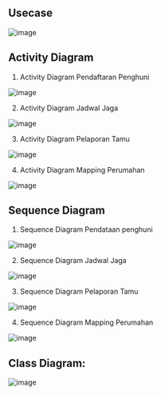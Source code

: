 ## Usecase

![image](https://github.com/Agussetiaa/Uas_anlisasistemS4/assets/115542822/d21e8495-d3b5-4d0c-be04-b29943ab9e62)

## Activity Diagram
1. Activity Diagram Pendaftaran Penghuni

![image](https://github.com/Agussetiaa/Uas_anlisasistemS4/assets/115542822/bf1bd937-871c-48ef-a9f5-ad3e388bc94d)

2. Activity Diagram Jadwal Jaga

![image](https://github.com/Agussetiaa/Uas_anlisasistemS4/assets/115542822/1e7ec66d-2e65-447c-9ef7-2bbb18547edb)

3. Activity Diagram Pelaporan Tamu

![image](https://github.com/Agussetiaa/Uas_anlisasistemS4/assets/115542822/3c175fa2-f20c-4850-96a8-7f05c0cf5f23)

4. Activity Diagram Mapping Perumahan

![image](https://github.com/Agussetiaa/Uas_anlisasistemS4/assets/115542822/3ec0aa08-3c96-48e7-8cf7-e3e0a0a4009f)


## Sequence Diagram
1. Sequence Diagram Pendataan penghuni

![image](https://github.com/Agussetiaa/Uas_anlisasistemS4/assets/115542822/c5ae12de-ee19-4475-9c75-23d9c52f4b67)

2. Sequence Diagram Jadwal Jaga

![image](https://github.com/Agussetiaa/Uas_anlisasistemS4/assets/115542822/64a93814-6cfe-4ed4-b92d-08344e63fd99)

3. Sequence Diagram Pelaporan Tamu

![image](https://github.com/Agussetiaa/Uas_anlisasistemS4/assets/115542822/49a6aeba-8005-42f6-b63e-f0fb34db009d)

4. Sequence Diagram Mapping Perumahan

![image](https://github.com/Agussetiaa/Uas_anlisasistemS4/assets/115542822/9ddb4291-f22b-4011-9678-d2ae90b4f95d)

## Class Diagram:

![image](https://github.com/Agussetiaa/Uas_anlisasistemS4/assets/115542822/034b8259-2cae-4cea-a9e6-2a1b1b1e08dc)

